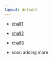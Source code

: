 ```yaml
---
layout: default
---
```


- [chall1](./crypto_alphascii_testing/sol)
  
- [chall2](./crypto_cryptospiracy_theory/sol)
  
- [chall3](./crypto_exfiltrated_entropy/sol)

- soon adding more




